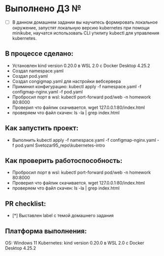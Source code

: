 # Выполнено ДЗ №

 - [ ] В данном домашнем задании вы научитесь формировать локальное окружение, запустят локальную версию kubernetes при помощи minikube, научатся использовать CLI утилиту kubectl для управления kubernetes.

## В процессе сделано:
 - Установлен kind version 0.20.0 в WSL 2.0 с Docker Desktop 4.25.2
 - Создал namespace.yaml
 - Создал pod.yaml
 - Создал congigmap.yaml для настройки вебсервера
 - Приминил конфигурацию: kubectl apply -f namespace.yaml  -f configmap-nginx.yaml  -f pod.yaml
 - Пробросил порт в wsl: kubectl port-forward pod/web -n homework  80:8000
 - Проверил что файлик скачивается. wget   127.0.0.1:80/index.html
 - проверяем что файл скачен: ls -la | grep index.html

## Как запустить проект:
 - Выполнить kubectl apply -f namespace.yaml  -f configmap-nginx.yaml  -f pod.yaml  Svetozar95_repo\kubernetes-intro

## Как проверить работоспособность:
 - Пробросил порт в wsl: kubectl port-forward pod/web -n homework  80:8000
 - Проверил что файлик скачивается. wget   127.0.0.1:80/index.html
 - проверяем что файл скачен: ls -la | grep index.html

## PR checklist:
 - [*] Выставлен label с темой домашнего задания


## Платформа выполнения:
OS: Windows 11
Kubernetes: kind version 0.20.0 в WSL 2.0 с Docker Desktop 4.25.2